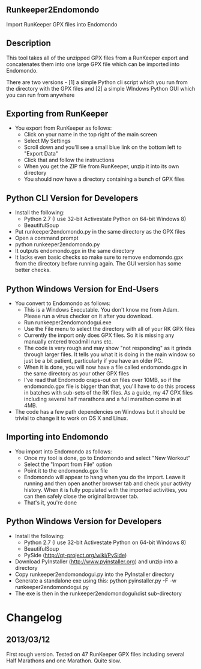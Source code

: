 Runkeeper2Endomondo
-------------------
Import RunKeeper GPX files into Endomondo 

Description
-----------
This tool takes all of the unzipped GPX files from a RunKeeper export and concatenates them into one large GPX file which can be imported into Endomondo.

There are two versions - [1] a simple Python cli script which you run from the directory with the GPX files and [2] a simple WIndows Python GUI which you can run from anywhere

Exporting from RunKeeper
------------------------
* You export from RunKeeper as follows:
    * Click on your name in the top right of the main screen
    * Select My Settings
    * Scroll down and you'll see a small blue link on the bottom left to "Export Data"
    * Click that and follow the instructions
    * When you get the ZIP file from RunKeeper, unzip it into its own directory
	* You should now have a directory containing a bunch of GPX files

Python CLI Version for Developers
---------------------------------
* Install the following: 
    * Python 2.7 (I use 32-bit Activestate Python on 64-bit Windows 8)
	* BeautifulSoup
* Put runkeeper2endomondo.py in the same directory as the GPX files
* Open a command prompt
* python runkeeper2endomondo.py
* It outputs endomondo.gpx in the same directory
* It lacks even basic checks so make sure to remove endomondo.gpx from the directory before running again. The GUI version has some better checks.


Python Windows Version for End-Users
------------------------------------
* You convert to Endomondo as follows:
    * This is a Windows Executable. You don't know me from Adam. Please run a virus checker on it after you download.
    * Run runkeeper2endomondogui.exe	
	* Use the File menu to select the directory with all of your RK GPX files
    * Currently the import only does GPX files. So it is missing any manually entered treadmill runs etc.
    * The code is very rough and may show "not responding" as it grinds through larger files. It tells you what it is doing in the main window so just be a bit patient, particularly if you have an older PC.
	* When it is done, you will now have a file called endomondo.gpx in the same directory as your other GPX files
    * I've read that Endomodo craps-out on files over 10MB, so if the endomondo.gpx file is bigger than that, you'll have to do this process in batches with sub-sets of the RK files. As a guide, my 47 GPX files including several half marathons and a full marathon come in at 4MB.
* The code has a few path dependencies on Windows but it should be trivial to change it to work on OS X and Linux. 


Importing into Endomondo
------------------------
* You import into Endomondo as follows:
	* Once my tool is done, go to Endomondo and select "New Workout"
	* Select the "Import from File" option
	* Point it to the endomondo.gpx file
    * Endomondo will appear to hang when you do the import. Leave it running and then open another browser tab and check your activity history. When it is fully populated with the imported activities, you can then safely close the original browser tab.
	* That's it, you're done

Python Windows Version for Developers
------------------------------------
* Install the following:
    * Python 2.7 (I use 32-bit Activestate Python on 64-bit Windows 8)
	* BeautifulSoup
	* PySide (http://qt-project.org/wiki/PySide)
* Download PyInstaller (http://www.pyinstaller.org) and unzip into a directory
* Copy runkeeper2endomondogui.py into the PyInstaller directory
* Generate a standalone exe using this:   python pyinstaller.py -F -w runkeeper2endomondogui.py
* The exe is then in the runkeeper2endomondogui\dist sub-directory


Changelog
=========

2013/03/12
----------
First rough version. Tested on 47 RunKeeper GPX files including several Half Marathons and one Marathon. Quite slow. 

